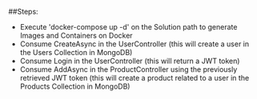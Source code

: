 ##Steps:
- Execute 'docker-compose up -d' on the Solution path to generate Images and Containers on Docker
- Consume CreateAsync in the UserController (this will create a user in the Users Collection in MongoDB)
- Consume Login in the UserController (this will return a JWT token)
- Consume AddAsync in the ProductController using the previously retrieved JWT token (this will create a product related to a user in the Products Collection in MongoDB)
